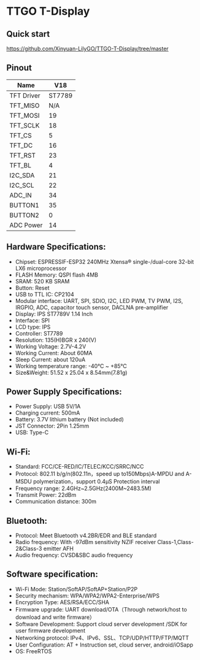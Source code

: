 # TTGO T-Display

## Quick start
https://github.com/Xinyuan-LilyGO/TTGO-T-Display/tree/master

## Pinout
| Name       | V18    |
| ---------- | ------ |
| TFT Driver | ST7789 |
| TFT_MISO   | N/A    |
| TFT_MOSI   | 19     |
| TFT_SCLK   | 18     |
| TFT_CS     | 5      |
| TFT_DC     | 16     |
| TFT_RST    | 23     |
| TFT_BL     | 4      |
| I2C_SDA    | 21     |
| I2C_SCL    | 22     |
| ADC_IN     | 34     |
| BUTTON1    | 35     |
| BUTTON2    | 0      |
| ADC Power  | 14     |

## Hardware Specifications:
- Chipset: ESPRESSIF-ESP32 240MHz Xtensa® single-/dual-core 32-bit LX6 microprocessor
- FLASH Memory: QSPI flash 4MB
- SRAM: 520 KB SRAM
- Button: Reset
- USB to TTL IC: CP2104
- Modular interface: UART, SPI, SDIO, I2C, LED PWM, TV PWM, I2S, IRGPIO, ADC, capacitor touch sensor, DACLNA  pre-amplifier
- Display: IPS ST7789V 1.14 Inch
- Interface: SPI
- LCD type: IPS
- Controller: ST7789
- Resolution: 135(H)BGR x 240(V)
- Working Voltage: 2.7V-4.2V
- Working Current: About 60MA
- Sleep Current: about 120uA
- Working temperature range: -40℃ ~ +85℃
- Size&Weight: 51.52 x 25.04 x 8.54mm(7.81g)

## Power Supply Specifications:
- Power Supply: USB 5V/1A
- Charging current: 500mA
- Battery: 3.7V lithium battery (Not included)
- JST Connector: 2Pin 1.25mm
- USB: Type-C

## Wi-Fi:
- Standard: FCC/CE-RED/IC/TELEC/KCC/SRRC/NCC
- Protocol: 802.11 b/g/n(802.11n，speed up to150Mbps)A-MPDU and A-MSDU polymerization，support 0.4μS Protection interval
- Frequency range: 2.4GHz~2.5GHz(2400M~2483.5M)
- Transmit Power: 22dBm
- Communication distance: 300m

## Bluetooth:
- Protocol: Meet Bluetooth v4.2BR/EDR and BLE standard
- Radio frequency: With -97dBm sensitivity NZIF receiver Class-1,Class-2&Class-3 emitter AFH
- Audio frequency: CVSD&SBC audio frequency

## Software specification:
- Wi-Fi Mode: Station/SoftAP/SoftAP+Station/P2P
- Security mechanism: WPA/WPA2/WPA2-Enterprise/WPS
- Encryption Type: AES/RSA/ECC/SHA
- Firmware upgrade: UART download/OTA（Through network/host to download and write firmware）
- Software Development: Support cloud server development /SDK for user firmware development
- Networking protocol: IPv4、IPv6、SSL、TCP/UDP/HTTP/FTP/MQTT
- User Configuration: AT + Instruction set, cloud server, android/iOSapp
- OS: FreeRTOS
